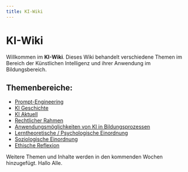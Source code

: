 ```yaml
---
title: KI-Wiki
---
```


# KI-Wiki

Willkommen im **KI-Wiki**. Dieses Wiki behandelt verschiedene Themen im Bereich der Künstlichen Intelligenz und ihrer Anwendung im Bildungsbereich.

## Themenbereiche:
- [Prompt-Engineering](./01_Prompt_Engineering/Prompt_Engineering)
- [KI Geschichte](./02_AI_History/KI_Geschichte)
- [KI Aktuell](./03_AI_Today/KI_Aktuell)
- [Rechtlicher Rahmen](./04_Rechtlicher_Rahmen/Rechtlicher_Rahmen)
- [Anwendungsmöglichkeiten von KI in Bildungsprozessen](./05_Anwendungen_KI/Anwendungen_KI)
- [Lerntheoretische / Psychologische Einordnung](./06_Lerntheorie_Psychologie/Lerntheorie_Psychologie)
- [Soziologische Einordnung](./07_Soziologische_Verortung/Soziologische_Verortung)
- [Ethische Reflexion](./08_Ethische_Reflexion/Ethische_Reflexion)

Weitere Themen und Inhalte werden in den kommenden Wochen hinzugefügt.
Hallo Alle.
